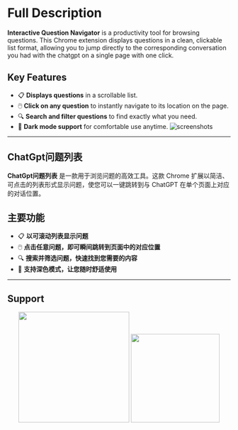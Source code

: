 # Full Description

**Interactive Question Navigator** is a productivity tool for browsing questions. This Chrome extension displays questions in a clean, clickable list format, allowing you to jump directly to the corresponding conversation you had with the chatgpt on a single page with one click.

## Key Features

- 📋 **Displays questions** in a scrollable list.
- 🖱️ **Click on any question** to instantly navigate to its location on the page.
- 🔍 **Search and filter questions** to find exactly what you need.
- 🌙 **Dark mode support** for comfortable use anytime.
![screenshots](https://github.com/user-attachments/assets/2a68ee71-5df7-4a3e-b869-90ab240fa902)

<hr>

## ChatGpt问题列表

**ChatGpt问题列表** 是一款用于浏览问题的高效工具。这款 Chrome 扩展以简洁、可点击的列表形式显示问题，使您可以一键跳转到与 ChatGPT 在单个页面上对应的对话位置。

## 主要功能

- 📋 **以可滚动列表显示问题**
- 🖱️ **点击任意问题，即可瞬间跳转到页面中的对应位置**
- 🔍 **搜索并筛选问题，快速找到您需要的内容**
- 🌙 **支持深色模式，让您随时舒适使用**

<hr>

## Support

<div style="text-align: center;">

<span> <img src="https://github.com/user-attachments/assets/b15a1563-b660-4d5f-b3fa-18f9a8c5bee2" width="250"/> </span> <span> <img src="https://github.com/user-attachments/assets/f0919d6b-9807-48fd-8bd1-0e380305f020" width="200"/> </span>
</div>
